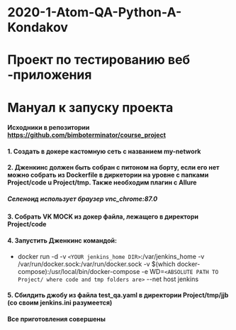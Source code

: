 # 2020-1-Atom-QA-Python-A-Kondakov
# Проект по тестированию веб -приложения
# Мануал к запуску проекта
#### Исходники  в  репозитории https://github.com/bimboterminator/course_project
#### 1. Создать  в докере кастомную сеть с названием my-network 
#### 2. Дженкинс должен быть собран с питоном  на борту, если его нет можно собрать из Dockerfile в диркетории на уровне с папками Project/code u Project/tmp. Также необходим плагин с Allure
##### Селеноид использует браузер vnc_chrome:87.0
#### 3. Собрать VK MOCK из докер файла, лежащего в директори Project/code
#### 4. Запустить Дженкинс командой:
* docker run -d  -v `<YOUR jenkins_home DIR>`:/var/jenkins_home -v /var/run/docker.sock:/var/run/docker.sock -v $(which docker-compose):/usr/local/bin/docker-compose -e WD=`<ABSOLUTE PATH TO Project/ where code and tmp folders are>` --net host  jenkins

#### 5. Сбилдить джобу из файла test_qa.yaml в директории Project/tmp/jjb (со своим jenkins.ini разумеется)
#### Все приготовления совершены
